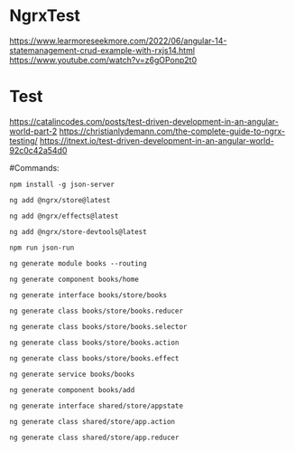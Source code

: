 # NgrxTest
https://www.learmoreseekmore.com/2022/06/angular-14-statemanagement-crud-example-with-rxjs14.html
https://www.youtube.com/watch?v=z6gOPonp2t0
# Test
https://catalincodes.com/posts/test-driven-development-in-an-angular-world-part-2
https://christianlydemann.com/the-complete-guide-to-ngrx-testing/
https://itnext.io/test-driven-development-in-an-angular-world-92c0c42a54d0

#Commands:
```
npm install -g json-server
```
```
ng add @ngrx/store@latest
```
```
ng add @ngrx/effects@latest
```
```
ng add @ngrx/store-devtools@latest
```
```
npm run json-run
```
```
ng generate module books --routing
```
```
ng generate component books/home

```
```
ng generate interface books/store/books

```
```
ng generate class books/store/books.reducer

```
```
ng generate class books/store/books.selector

```
```
ng generate class books/store/books.action

```
```
ng generate class books/store/books.effect

```
```
ng generate service books/books

```
```
ng generate component books/add
```

```
ng generate interface shared/store/appstate

```
```
ng generate class shared/store/app.action

```
```
ng generate class shared/store/app.reducer
```

